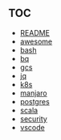 ## TOC
<!--TOC START-->
* [README](README.md)
* [awesome](awesome.md)
* [bash](bash.md)
* [bq](bq.md)
* [gcs](gcs.md)
* [jq](jq.md)
* [k8s](k8s.md)
* [manjaro](manjaro.md)
* [postgres](postgres.md)
* [scala](scala.md)
* [security](security.md)
* [vscode](vscode.md)
<!--TOC END-->

